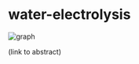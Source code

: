 # water-electrolysis

![graph](https://user-images.githubusercontent.com/73449574/209265594-cb67a92d-e7c9-4bc6-8d9a-6e385ac86985.png)

[old]: <img width="588" alt="image" src="https://user-images.githubusercontent.com/73449574/170134789-86f2d58d-e634-4f22-9271-201f1949fe03.png">

(link to abstract)
